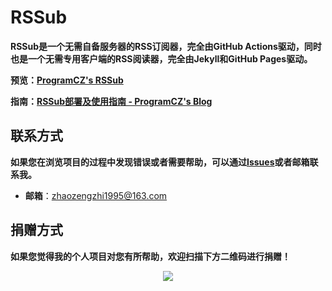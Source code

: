 # RSSub

**RSSub是一个无需自备服务器的RSS订阅器，完全由GitHub Actions驱动，同时也是一个无需专用客户端的RSS阅读器，完全由Jekyll和GitHub Pages驱动。**

**预览：<a href="https://programcz.github.io/rssub" target="_blank">ProgramCZ's RSSub</a>**

**指南：<a href="https://programcz.github.io/2020/02/15/RSSub部署及使用指南.html" target="_blank">RSSub部署及使用指南 - ProgramCZ's Blog</a>**

## 联系方式

**如果您在浏览项目的过程中发现错误或者需要帮助，可以通过[Issues](https://github.com/ProgramCZ/rssub/issues)或者邮箱联系我。**

- **邮箱**：zhaozengzhi1995@163.com

## 捐赠方式

**如果您觉得我的个人项目对您有所帮助，欢迎扫描下方二维码进行捐赠！**

<div align=center><img src="https://programcz.github.io/assets/images/donate.jpg"/></div>
